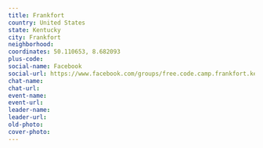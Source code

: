 ```yaml
---
title: Frankfort
country: United States
state: Kentucky
city: Frankfort
neighborhood: 
coordinates: 50.110653, 8.682093
plus-code:
social-name: Facebook
social-url: https://www.facebook.com/groups/free.code.camp.frankfort.kentucky
chat-name:
chat-url:
event-name:
event-url:
leader-name:
leader-url:
old-photo: 
cover-photo:
---
```

